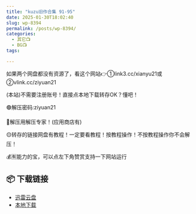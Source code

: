 ```yaml
---
title: "kuzu旧作合集 91-95"
date: 2025-01-30T18:02:40
slug: wp-8394
permalink: /posts/wp-8394/
categories:
  - 其它📺
  - BG📺
tags:

---
```


如果两个网盘都没有资源了，看这个网站👉①link3.cc/xianyu21或②vlink.cc/ziyuan21

(本站)不需要注册账号！直接点本地下载转存OK？懂吧！

🟢解压密码:ziyuan21

🔵解压用解压专家！(应用商店有)

🟡转存的链接网盘有教程！一定要看教程！按教程操作！不按教程操作你不会解压！

💰🈶能力的宝，可以点左下角赞赏支持一下网站运行

## 📦 下载链接
- [迅雷云盘](https://blziyuan21.com/pay-download/8394?key=dc577de8a8&down_id=0)
- [本地下载](https://blziyuan21.com/pay-download/8394?key=dc577de8a8&down_id=1)

